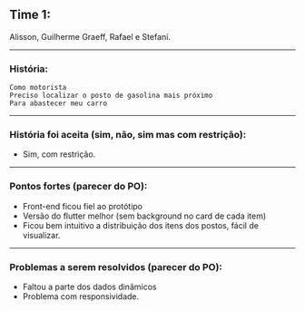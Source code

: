 ## Time 1:
Alisson, Guilherme Graeff, Rafael e Stefani.

---

### História: 

```
Como motorista
Preciso localizar o posto de gasolina mais próximo
Para abastecer meu carro
```
---

### História foi aceita (sim, não, sim mas com restrição):

- Sim, com restrição. 

---

### Pontos fortes (parecer do PO):

- Front-end ficou fiel ao protótipo
- Versão do flutter melhor (sem background no card de cada item)
- Ficou bem intuitivo a distribuição dos itens dos postos, fácil de visualizar.

---

### Problemas a serem resolvidos (parecer do PO):

- Faltou a parte dos dados dinâmicos
- Problema com responsividade.